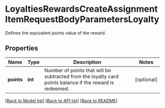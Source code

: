 # LoyaltiesRewardsCreateAssignmentItemRequestBodyParametersLoyalty

Defines the equivalent points value of the reward.

## Properties

Name | Type | Description | Notes
------------ | ------------- | ------------- | -------------
**points** | **int** | Number of points that will be subtracted from the loyalty card points balance if the reward is redeemed. | [optional] 

[[Back to Model list]](../README.md#documentation-for-models) [[Back to API list]](../README.md#documentation-for-api-endpoints) [[Back to README]](../README.md)


